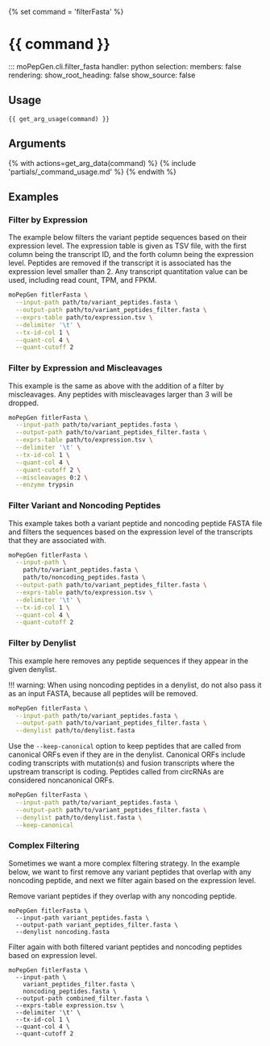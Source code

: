 {% set command = 'filterFasta' %}
# {{ command }}

::: moPepGen.cli.filter_fasta
	handler: python
    selection:
      members: false
    rendering:
      show_root_heading: false
      show_source: false

## Usage

```
{{ get_arg_usage(command) }}
```

## Arguments

{% with actions=get_arg_data(command) %}
{% include 'partials/_command_usage.md' %}
{% endwith %}

## Examples

### Filter by Expression

The example below filters the variant peptide sequences based on their expression level. The expression table is given as TSV file, with the first column being the transcript ID, and the forth column being the expression level. Peptides are removed if the transcript it is associated has the expression level smaller than 2. Any transcript quantitation value can be used, including read count, TPM, and FPKM.

```bash
moPepGen fitlerFasta \
  --input-path path/to/variant_peptides.fasta \
  --output-path path/to/variant_peptides_filter.fasta \
  --exprs-table path/to/expression.tsv \
  --delimiter '\t' \
  --tx-id-col 1 \
  --quant-col 4 \
  --quant-cutoff 2
```

### Filter by Expression and Miscleavages

This example is the same as above with the addition of a filter by miscleavages. Any peptides with miscleavages larger than 3 will be dropped.

```bash
moPepGen fitlerFasta \
  --input-path path/to/variant_peptides.fasta \
  --output-path path/to/variant_peptides_filter.fasta \
  --exprs-table path/to/expression.tsv \
  --delimiter '\t' \
  --tx-id-col 1 \
  --quant-col 4 \
  --quant-cutoff 2 \
  --miscleavages 0:2 \
  --enzyme trypsin
```

### Filter Variant and Noncoding Peptides

This example takes both a variant peptide and noncoding peptide FASTA file and filters the sequences based on the expression level of the transcripts that they are associated with.

```bash
moPepGen fitlerFasta \
  --input-path \
    path/to/variant_peptides.fasta \
    path/to/noncoding_peptides.fasta \
  --output-path path/to/variant_peptides_filter.fasta \
  --exprs-table path/to/expression.tsv \
  --delimiter '\t' \
  --tx-id-col 1 \
  --quant-col 4 \
  --quant-cutoff 2
```

### Filter by Denylist

This example here removes any peptide sequences if they appear in the given denylist.

!!! warning:
When using noncoding peptides in a denylist, do not also pass it as an input FASTA, because all peptides will be removed.

```bash
moPepGen fitlerFasta \
  --input-path path/to/variant_peptides.fasta \
  --output-path path/to/variant_peptides_filter.fasta \
  --denylist path/to/denylist.fasta
```

Use the `--keep-canonical` option to keep peptides that are called from canonical ORFs even if they are in the denylist. Canonical ORFs include coding transcripts with mutation(s) and fusion transcripts where the upstream transcript is coding. Peptides called from circRNAs are considered noncanonical ORFs.

```bash
moPepGen filterFasta \
  --input-path path/to/variant_peptides.fasta \
  --output-path path/to/variant_peptides_filter.fasta \
  --denylist path/to/denylist.fasta \
  --keep-canonical
```

### Complex Filtering

Sometimes we want a more complex filtering strategy. In the example below, we want to first remove any variant peptides that overlap with any noncoding peptide, and next we filter again based on the expression level.

Remove variant peptides if they overlap with any noncoding peptide.

```path
moPepGen fitlerFasta \
  --input-path variant_peptides.fasta \
  --output-path variant_peptides_filter.fasta \
  --denylist noncoding.fasta
```

Filter again with both filtered variant peptides and noncoding peptides based on expression level.

```path
moPepGen fitlerFasta \
  --input-path \
    variant_peptides_filter.fasta \
    noncoding_peptides.fasta \
  --output-path combined_filter.fasta \
  --exprs-table expression.tsv \
  --delimiter '\t' \
  --tx-id-col 1 \
  --quant-col 4 \
  --quant-cutoff 2
```
